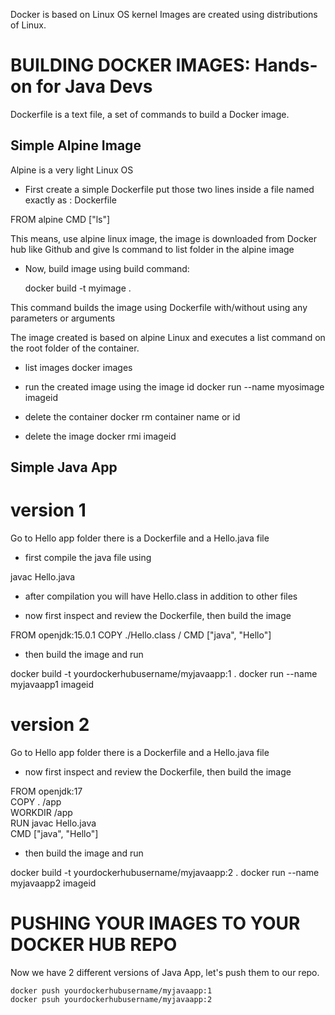 Docker is based on Linux OS kernel
Images are created using distributions of Linux.

# BUILDING DOCKER IMAGES: Hands-on for Java Devs

Dockerfile is a text file, a set of commands to build a Docker image.

## Simple Alpine Image
Alpine is a very light Linux OS

- First create a simple Dockerfile
put those two lines inside a file named exactly as :
Dockerfile

FROM alpine
CMD ["ls"]

This means, use alpine linux image, the image is downloaded from Docker hub like Github and give ls command to list folder in the alpine image

- Now, build image using build command:

    docker build -t myimage .

This command builds the image using Dockerfile with/without using any parameters or arguments

The image created is based on alpine Linux and executes a list command on the root folder of the container.


- list images
docker images

- run the created image using the image id
docker run --name myosimage imageid

- delete the container
docker rm container name or id

- delete the image
docker rmi imageid


## Simple Java App
# version 1
Go to Hello app folder
there is a Dockerfile and a Hello.java file
- first compile the java file using

javac Hello.java

- after compilation you will have Hello.class in addition to other files

- now first inspect and review the Dockerfile, then build the image

FROM openjdk:15.0.1
COPY ./Hello.class /
CMD ["java", "Hello"]

- then build the image and run

docker build -t yourdockerhubusername/myjavaapp:1 .
docker run --name myjavaapp1 imageid

# version 2
Go to Hello app folder
there is a Dockerfile and a Hello.java file

- now first inspect and review the Dockerfile, then build the image

FROM openjdk:17  
COPY . /app  
WORKDIR /app  
RUN javac Hello.java  
CMD ["java", "Hello"]  

- then build the image and run

docker build -t yourdockerhubusername/myjavaapp:2 .
docker run --name myjavaapp2 imageid


# PUSHING YOUR IMAGES TO YOUR DOCKER HUB REPO

Now we have 2 different versions of Java App, let's push them to our repo.


    docker push yourdockerhubusername/myjavaapp:1
    docker psuh yourdockerhubusername/myjavaapp:2
     



